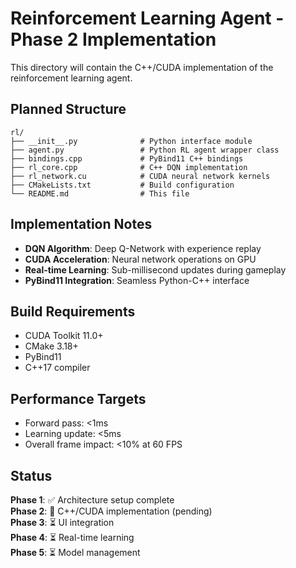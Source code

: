 # Reinforcement Learning Agent - Phase 2 Implementation

This directory will contain the C++/CUDA implementation of the reinforcement learning agent.

## Planned Structure

```
rl/
├── __init__.py              # Python interface module
├── agent.py                 # Python RL agent wrapper class
├── bindings.cpp             # PyBind11 C++ bindings
├── rl_core.cpp              # C++ DQN implementation
├── rl_network.cu            # CUDA neural network kernels
├── CMakeLists.txt           # Build configuration
└── README.md                # This file
```

## Implementation Notes

- **DQN Algorithm**: Deep Q-Network with experience replay
- **CUDA Acceleration**: Neural network operations on GPU
- **Real-time Learning**: Sub-millisecond updates during gameplay
- **PyBind11 Integration**: Seamless Python-C++ interface

## Build Requirements

- CUDA Toolkit 11.0+
- CMake 3.18+
- PyBind11
- C++17 compiler

## Performance Targets

- Forward pass: <1ms
- Learning update: <5ms
- Overall frame impact: <10% at 60 FPS

## Status

**Phase 1**: ✅ Architecture setup complete  
**Phase 2**: 🚧 C++/CUDA implementation (pending)  
**Phase 3**: ⏳ UI integration  
**Phase 4**: ⏳ Real-time learning  
**Phase 5**: ⏳ Model management

